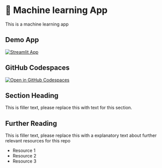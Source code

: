 # 🤖 Machine learning App 


This is a machine learning app

## Demo App

[![Streamlit App](https://static.streamlit.io/badges/streamlit_badge_black_white.svg)](https://db-machinelearning.streamlit.app/)

## GitHub Codespaces

[![Open in GitHub Codespaces](https://github.com/codespaces/badge.svg)](https://codespaces.new/streamlit/app-starter-kit?quickstart=1)

## Section Heading

This is filler text, please replace this with text for this section.

## Further Reading

This is filler text, please replace this with a explanatory text about further relevant resources for this repo
- Resource 1
- Resource 2
- Resource 3
